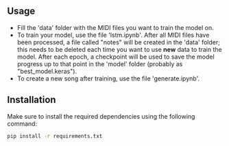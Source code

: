 ## Usage
- Fill the 'data' folder with the MIDI files you want to train the model on.
- To train your model, use the file 'lstm.ipynb'. After all MIDI files have been processed, a file called "notes" will be created in the 'data' folder; this needs to be deleted each time you want to use **new** data to train the model. After each epoch, a checkpoint will be used to save the model progress up to that point in the 'model' folder (probably as "best_model.keras").
- To create a new song after training, use the file 'generate.ipynb'.

## Installation
Make sure to install the required dependencies using the following command:
```bash
pip install -r requirements.txt
```